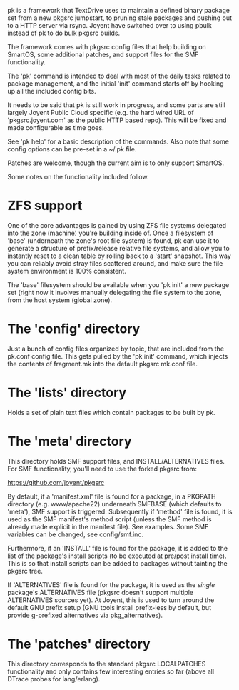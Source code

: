 pk is a framework that TextDrive uses to maintain a defined binary package set
from a new pkgsrc jumpstart, to pruning stale packages and pushing out to
a HTTP server via rsync.  Joyent have switched over to using pbulk instead of
pk to do bulk pkgsrc builds.

The framework comes with pkgsrc config files that help building on SmartOS,
some additional patches, and support files for the SMF functionality.

The 'pk' command is intended to deal with most of the daily tasks related
to package management, and the initial 'init' command starts off by hooking
up all the included config bits.

It needs to be said that pk is still work in progress, and some parts are
still largely Joyent Public Cloud specific (e.g. the hard wired URL of
'pkgsrc.joyent.com' as the public HTTP based repo). This will be fixed and
made configurable as time goes.

See 'pk help' for a basic description of the commands. Also note that some
config options can be pre-set in a ~/.pk file.

Patches are welcome, though the current aim is to only support SmartOS.

Some notes on the functionality included follow.


ZFS support
======================

One of the core advantages is gained by using ZFS file systems delegated
into the zone (machine) you're building inside of. Once a filesystem of
'base' (underneath the zone's root file system) is found, pk can use it
to generate a structure of prefix/release relative file systems, and allow
you to instantly reset to a clean table by rolling back to a 'start'
snapshot. This way you can reliably avoid stray files scattered around,
and make sure the file system environment is 100% consistent.

The 'base' filesystem should be available when you 'pk init' a new package
set (right now it involves manually delegating the file system to the zone,
from the host system (global zone).


The 'config' directory
========================

Just a bunch of config files organized by topic, that are included from
the pk.conf config file. This gets pulled by the 'pk init' command, which
injects the contents of fragment.mk into the default pkgsrc mk.conf file.


The 'lists' directory
========================

Holds a set of plain text files which contain packages to be built by pk.


The 'meta' directory
======================

This directory holds SMF support files, and INSTALL/ALTERNATIVES files.
For SMF functionality, you'll need to use the forked pkgsrc from:

  https://github.com/joyent/pkgsrc

By default, if a 'manifest.xml' file is found for a package, in a PKGPATH
directory (e.g. www/apache22) underneath SMFBASE (which defaults to 'meta'),
SMF support is triggered. Subsequently if 'method' file is found, it is used
as the SMF manifest's method script (unless the SMF method is already made
explicit in the manifest file). See examples. Some SMF variables can be
changed, see config/smf.inc.

Furthermore, if an 'INSTALL' file is found for the package, it is added to
the list of the package's install scripts (to be executed at pre/post install
time). This is so that install scripts can be added to packages without
tainting the pkgsrc tree.

If 'ALTERNATIVES' file is found for the package, it is used as the *single*
package's ALTERNATIVES file (pkgsrc doesn't support multiple ALTERNATIVES
sources yet). At Joyent, this is used to turn around the default GNU prefix
setup (GNU tools install prefix-less by default, but provide g-prefixed
alternatives via pkg_alternatives).


The 'patches' directory
==========================

This directory corresponds to the standard pkgsrc LOCALPATCHES functionality
and only contains few interesting entries so far (above all DTrace probes for
lang/erlang).

